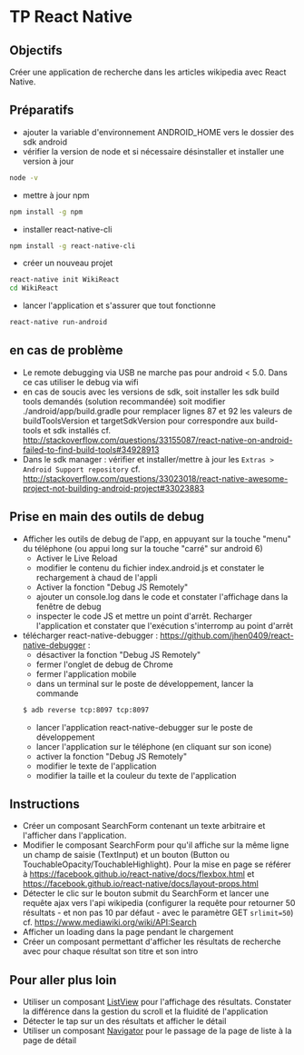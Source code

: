 # TP React Native

## Objectifs
Créer une application de recherche dans les articles wikipedia avec React Native. 

## Préparatifs
- ajouter la variable d'environnement ANDROID_HOME vers le dossier des sdk android
- vérifier la version de node et si nécessaire désinstaller et installer une version à jour
```bash
node -v
```
- mettre à jour npm 
```bash
npm install -g npm
```
- installer react-native-cli 
```bash
npm install -g react-native-cli
```
- créer un nouveau projet 
```bash
react-native init WikiReact
cd WikiReact
```
- lancer l'application et s'assurer que tout fonctionne
```bash
react-native run-android
```


## en cas de problème
- Le remote debugging via USB ne marche pas pour android < 5.0. Dans ce cas utiliser le debug via wifi
- en cas de soucis avec les versions de sdk, soit installer les sdk build tools demandés (solution recommandée) soit modifier ./android/app/build.gradle pour remplacer lignes 87 et 92 les valeurs de buildToolsVersion et targetSdkVersion pour correspondre aux build-tools et sdk installés
cf. http://stackoverflow.com/questions/33155087/react-native-on-android-failed-to-find-build-tools#34928913
- Dans le sdk manager : vérifier et installer/mettre à jour les `Extras > Android Support repository` cf. http://stackoverflow.com/questions/33023018/react-native-awesome-project-not-building-android-project#33023883

## Prise en main des outils de debug
- Afficher les outils de debug de l'app, en appuyant sur la touche "menu" du téléphone (ou appui long sur la touche "carré" sur android 6)
    + Activer le Live Reload
    + modifier le contenu du fichier index.android.js et constater le rechargement à chaud de l'appli
    + Activer la fonction "Debug JS Remotely"
    + ajouter un console.log dans le code et constater l'affichage dans la fenêtre de debug
    + inspecter le code JS et mettre un point d'arrêt. Recharger l'application et constater que l'exécution s'interromp au point d'arrêt
- télécharger react-native-debugger : https://github.com/jhen0409/react-native-debugger :
    + désactiver la fonction "Debug JS Remotely"
    + fermer l'onglet de debug de Chrome
    + fermer l'application mobile
    + dans un terminal sur le poste de développement, lancer la commande
    ```bash
    $ adb reverse tcp:8097 tcp:8097
    ```
    + lancer l'application react-native-debugger sur le poste de développement
    + lancer l'application sur le téléphone (en cliquant sur son icone)
    + activer la fonction "Debug JS Remotely"
    + modifier le texte de l'application
    + modifier la taille et la couleur du texte de l'application

## Instructions
- Créer un composant SearchForm contenant un texte arbitraire et l'afficher dans l'application.
- Modifier le composant SearchForm pour qu'il affiche sur la même ligne un champ de saisie (TextInput) et un bouton (Button ou TouchableOpacity/TouchableHighlight). Pour la mise en page se référer à https://facebook.github.io/react-native/docs/flexbox.html et https://facebook.github.io/react-native/docs/layout-props.html
- Détecter le clic sur le bouton submit du SearchForm et lancer une requête ajax vers l'api wikipedia (configurer la requête pour retourner 50 résultats - et non pas 10 par défaut - avec le paramètre GET `srlimit=50`) cf. https://www.mediawiki.org/wiki/API:Search
- Afficher un loading dans la page pendant le chargement
- Créer un composant permettant d'afficher les résultats de recherche avec pour chaque résultat son titre et son intro

## Pour aller plus loin
- Utiliser un composant [ListView](https://facebook.github.io/react-native/docs/listview.html) pour l'affichage des résultats. Constater la différence dans la gestion du scroll et la fluidité de l'application
- Détecter le tap sur un des résultats et afficher le détail
- Utiliser un composant [Navigator](https://facebook.github.io/react-native/docs/navigator.html) pour le passage de la page de liste à la page de détail